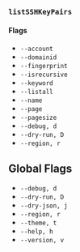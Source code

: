 ### `listSSHKeyPairs`

#### Flags

- `--account`
- `--domainid`
- `--fingerprint`
- `--isrecursive`
- `--keyword`
- `--listall`
- `--name`
- `--page`
- `--pagesize`
- `--debug, d`
- `--dry-run, D`
- `--region, r`

## Global Flags

- `--debug, d`
- `--dry-run, D`
- `--dry-json, j`
- `--region, r`
- `--theme, t`
- `--help, h`
- `--version, v`

